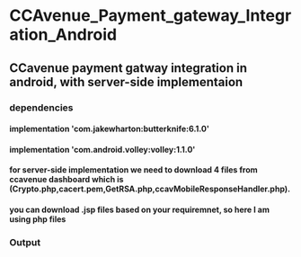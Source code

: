 # CCAvenue_Payment_gateway_Integration_Android
## CCavenue payment gatway integration in android, with server-side implementaion 

### dependencies
#### implementation 'com.jakewharton:butterknife:6.1.0'
#### implementation 'com.android.volley:volley:1.1.0'

#### for server-side implementation we need to download 4 files from ccavenue dashboard which is (Crypto.php,cacert.pem,GetRSA.php,ccavMobileResponseHandler.php).
#### you can download .jsp files based on your requiremnet, so here I am using php files

### Output
